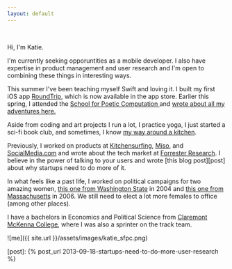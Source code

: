 ```yaml
---
layout: default
---
```


<br>

Hi, I'm Katie. 

I'm currently seeking opporuntities as a mobile developer.  I also have expertise in product management and user research and I'm open to combining these things in interesting ways.

This summer I've been teaching myself Swift and loving it. I built my first iOS app <a href="https://itunes.apple.com/us/app/roundtrip-mta/id1023476036?ls=1&mt=8">RoundTrip</a>, which is now available in the app store.  Earlier this spring, I attended the <a href="http://sfpc.io/"> School for Poetic Computation </a> and <a href="http://sfpc.katiesmillie.com/">wrote about all my adventures here.</a> 

Aside from coding and art projects I run a lot, I practice yoga, I just started a sci-fi book club, and sometimes, I know <a href="https://instagram.com/p/zUvaxNno4W">my way around a kitchen</a>. 

Previously, I worked on products at <a href="https://www.kitchensurfing.com">Kitchensurfing</a>, <a href="https://www.crunchbase.com/organization/miso">Miso</a>, and <a href="https://www.crunchbase.com/organization/socialmedia">SocialMedia.com</a> and wrote about the tech market at <a href="https://www.forrester.com/home/">Forrester Research</a>.  I believe in the power of talking to your users and wrote [this blog post][post] about why startups need to do more of it. 

In what feels like a past life, I  worked on political campaigns for two amazing women, <a href="http://www.murray.senate.gov/public/">this one from Washington State</a> in 2004 and <a href="http://www.debgoldberg.com">this one from Massachusetts</a> in 2006. We still need to elect a lot more females to office (among other places).

I have a bachelors in Economics and Political Science from <a href="http://www.claremontmckenna.edu">Claremont McKenna College</a>, where I was also a sprinter on the track team. 

![me]({{ site.url }}/assets/images/katie_sfpc.png)




[post]:      {% post_url 2013-09-18-startups-need-to-do-more-user-research %}

